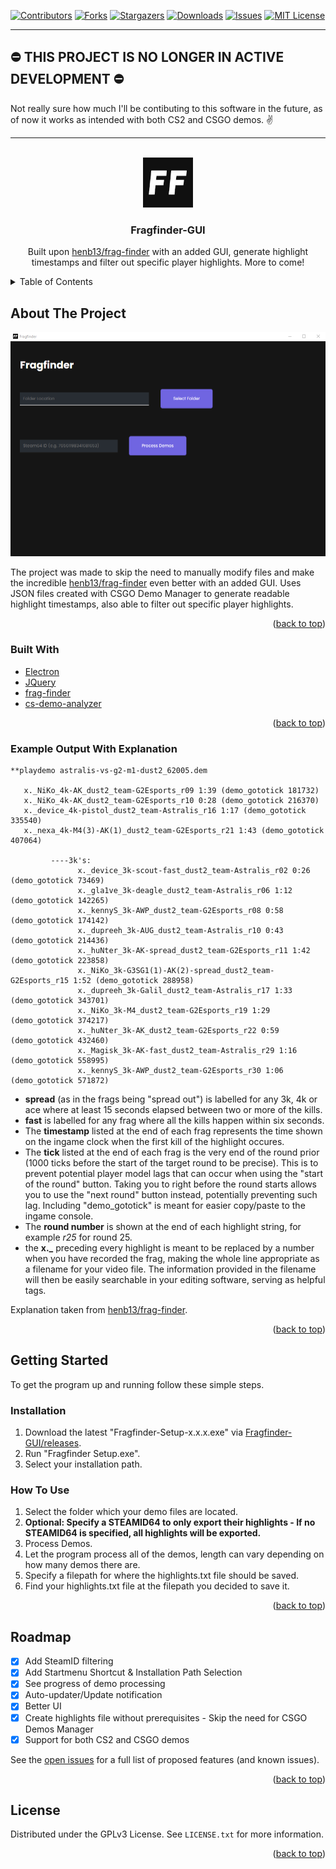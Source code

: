 <div id="top"></div>

<!-- PROJECT SHIELDS -->
<!--
*** I'm using markdown "reference style" links for readability.
*** Reference links are enclosed in brackets [ ] instead of parentheses ( ).
*** See the bottom of this document for the declaration of the reference variables
*** for contributors-url, forks-url, etc. This is an optional, concise syntax you may use.
*** https://www.markdownguide.org/basic-syntax/#reference-style-links
-->

[![Contributors][contributors-shield]][contributors-url]
[![Forks][forks-shield]][forks-url]
[![Stargazers][stars-shield]][stars-url]
[![Downloads][downloads-shield]][downloads-url]
[![Issues][issues-shield]][issues-url]
[![MIT License][license-shield]][license-url]

---

## ⛔ THIS PROJECT IS NO LONGER IN ACTIVE DEVELOPMENT ⛔

Not really sure how much I'll be contibuting to this software in the future, as of now it works as intended with both CS2 and CSGO demos. ✌️

---

<!-- PROJECT LOGO -->
<br />
<div align="center">
  <a href="https://github.com/Arad119/Fragfinder-GUI">
    <img src="images/logo.png" alt="Logo" width="80" height="80">
  </a>

<h3 align="center">Fragfinder-GUI</h3>

  <p align="center">
    Built upon <a href="https://github.com/HenB13/frag-finder">henb13/frag-finder</a> with an added GUI, generate highlight timestamps and filter out specific player highlights. More to come!
  </p>
</div>

<!-- TABLE OF CONTENTS -->
<details>
  <summary>Table of Contents</summary>
  <ol>
    <li>
      <a href="#about-the-project">About The Project</a>
      <ul>
        <li><a href="#built-with">Built With</a></li>
        <li><a href="#example-output-with-explanation">Example Output With Explanation</a></li>
      </ul>
    </li>
    <li>
      <a href="#getting-started">Getting Started</a>
      <ul>
        <li><a href="#installation">Installation</a></li>
        <li><a href="#how-to-use">How To Use</a></li>
      </ul>
    </li>
    <li><a href="#roadmap">Roadmap</a></li>
    <li><a href="#license">License</a></li>
  </ol>
</details>

<!-- ABOUT THE PROJECT -->

## About The Project

![FragFinder-GUI Screenshot][product-screenshot]

The project was made to skip the need to manually modify files and make the incredible [henb13/frag-finder](https://github.com/HenB13/frag-finder) even better with an added GUI. Uses JSON files created with CSGO Demo Manager to generate readable highlight timestamps, also able to filter out specific player highlights.

<p align="right">(<a href="#top">back to top</a>)</p>

### Built With

- [Electron](https://www.electronjs.org/)
- [JQuery](https://jquery.com)
- [frag-finder](https://github.com/HenB13/frag-finder)
- [cs-demo-analyzer](https://github.com/akiver/cs-demo-analyzer)

<p align="right">(<a href="#top">back to top</a>)</p>

<!-- OUTPUT EXAMPLE -->

### Example Output With Explanation

```
**playdemo astralis-vs-g2-m1-dust2_62005.dem

   x._NiKo_4k-AK_dust2_team-G2Esports_r09 1:39 (demo_gototick 181732)
   x._NiKo_4k-AK_dust2_team-G2Esports_r10 0:28 (demo_gototick 216370)
   x._device_4k-pistol_dust2_team-Astralis_r16 1:17 (demo_gototick 335540)
   x._nexa_4k-M4(3)-AK(1)_dust2_team-G2Esports_r21 1:43 (demo_gototick 407064)

         ----3k's:
               x._device_3k-scout-fast_dust2_team-Astralis_r02 0:26 (demo_gototick 73469)
               x._gla1ve_3k-deagle_dust2_team-Astralis_r06 1:12 (demo_gototick 142265)
               x._kennyS_3k-AWP_dust2_team-G2Esports_r08 0:58 (demo_gototick 174142)
               x._dupreeh_3k-AUG_dust2_team-Astralis_r10 0:43 (demo_gototick 214436)
               x._huNter_3k-AK-spread_dust2_team-G2Esports_r11 1:42 (demo_gototick 223858)
               x._NiKo_3k-G3SG1(1)-AK(2)-spread_dust2_team-G2Esports_r15 1:52 (demo_gototick 288958)
               x._dupreeh_3k-Galil_dust2_team-Astralis_r17 1:33 (demo_gototick 343701)
               x._NiKo_3k-M4_dust2_team-G2Esports_r19 1:29 (demo_gototick 374217)
               x._huNter_3k-AK_dust2_team-G2Esports_r22 0:59 (demo_gototick 432460)
               x._Magisk_3k-AK-fast_dust2_team-Astralis_r29 1:16 (demo_gototick 558995)
               x._kennyS_3k-AWP_dust2_team-G2Esports_r30 1:06 (demo_gototick 571872)
```

- <b>spread</b> (as in the frags being "spread out") is labelled for any 3k, 4k or ace where at least 15 seconds elapsed between two or more of the kills.
- <b>fast</b> is labelled for any frag where all the kills happen within six seconds.
- The <b>timestamp</b> listed at the end of each frag represents the time shown on the ingame clock when the first kill of the highlight occures.
- The <b>tick</b> listed at the end of each frag is the very end of the round prior (1000 ticks before the start of the target round to be precise). This is to prevent potential player model lags that can occur when using the "start of the round" button. Taking you to right before the round starts allows you to use the "next round" button instead, potentially preventing such lag. Including "demo_gototick" is meant for easier copy/paste to the ingame console.
- The <b>round number</b> is shown at the end of each highlight string, for example <i>r25</i> for round 25.
- the <b>x.\_</b> preceding every highlight is meant to be replaced by a number when you have recorded the frag, making the whole line appropriate as a filename for your video file. The information provided in the filename will then be easily searchable in your editing software, serving as helpful tags.

Explanation taken from [henb13/frag-finder](https://github.com/HenB13/frag-finder).

<p align="right">(<a href="#top">back to top</a>)</p>

<!-- GETTING STARTED -->

## Getting Started

To get the program up and running follow these simple steps.

### Installation

1. Download the latest "Fragfinder-Setup-x.x.x.exe" via [Fragfinder-GUI/releases](https://github.com/Arad119/Fragfinder-GUI/releases).
2. Run "Fragfinder Setup.exe".
3. Select your installation path.

### How To Use

1. Select the folder which your demo files are located.
2. **Optional: Specify a STEAMID64 to only export their highlights - If no STEAMID64 is specified, all highlights will be exported.**
3. Process Demos.
4. Let the program process all of the demos, length can vary depending on how many demos there are.
5. Specify a filepath for where the highlights.txt file should be saved.
6. Find your highlights.txt file at the filepath you decided to save it.

<p align="right">(<a href="#top">back to top</a>)</p>

<!-- ROADMAP -->

## Roadmap

- [x] Add SteamID filtering
- [x] Add Startmenu Shortcut & Installation Path Selection
- [x] See progress of demo processing
- [x] Auto-updater/Update notification
- [x] Better UI
- [x] Create highlights file without prerequisites - Skip the need for CSGO Demos Manager
- [x] Support for both CS2 and CSGO demos

See the [open issues](https://github.com/Arad119/Fragfinder-GUI/issues) for a full list of proposed features (and known issues).

<p align="right">(<a href="#top">back to top</a>)</p>

<!-- LICENSE -->

## License

Distributed under the GPLv3 License. See `LICENSE.txt` for more information.

<p align="right">(<a href="#top">back to top</a>)</p>

<!-- MARKDOWN LINKS & IMAGES -->
<!-- https://www.markdownguide.org/basic-syntax/#reference-style-links -->

[contributors-shield]: https://img.shields.io/github/contributors/Arad119/Fragfinder-GUI.svg?style=for-the-badge
[contributors-url]: https://github.com/Arad119/Fragfinder-GUI/graphs/contributors
[forks-shield]: https://img.shields.io/github/forks/Arad119/Fragfinder-GUI.svg?style=for-the-badge
[forks-url]: https://github.com/Arad119/Fragfinder-GUI/network/members
[stars-shield]: https://img.shields.io/github/stars/Arad119/Fragfinder-GUI.svg?style=for-the-badge
[stars-url]: https://github.com/Arad119/Fragfinder-GUI/stargazers
[downloads-shield]: https://img.shields.io/github/downloads/Arad119/Fragfinder-GUI/total.svg?style=for-the-badge&color=purple
[downloads-url]: https://github.com/Arad119/Fragfinder-GUI/releases
[issues-shield]: https://img.shields.io/github/issues/Arad119/Fragfinder-GUI.svg?style=for-the-badge
[issues-url]: https://github.com/Arad119/Fragfinder-GUI/issues
[license-shield]: https://img.shields.io/github/license/Arad119/Fragfinder-GUI.svg?style=for-the-badge
[license-url]: https://github.com/Arad119/Fragfinder-GUI/blob/master/LICENSE.txt
[product-screenshot]: images/Program.png
